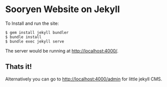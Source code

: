 # Sooryen Website on Jekyll

To Install and run the site:
```
$ gem install jekyll bundler
$ bundle install
$ bundle exec jekyll serve
```
The server would be running at [http://localhost:4000/](http://localhost:4000/).

## Thats it!

Alternatively you can go to [http://localhost:4000/admin](http://localhost:4000/admin) for little jekyll CMS.